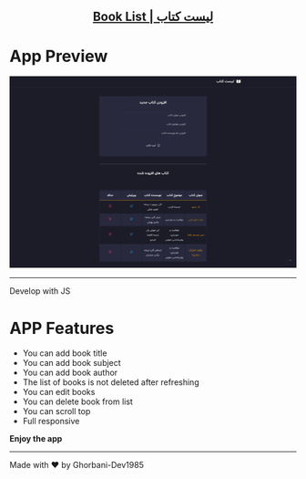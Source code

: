 <p align="center">
  <a href="#">
    <h2 align="center"> Book List |   لیست کتاب  </h2>
  </a>
</p>

# App Preview

![Anurag Hazra Site Preview](./Assets/Images/screenshot.png)

---

Develop with JS 
# APP Features

<ul>
<li>You can add book title</li>
<li>You can add book subject</li>
<li>You can add book author</li>
<li>The list of books is not deleted after refreshing</li>
<li>You can edit books</li>
<li>You can delete book from list</li>
<li>You can scroll top</li>
<li>Full responsive</li>
</ul>


<strong>Enjoy the app</strong>

---

Made with :heart: by Ghorbani-Dev1985
